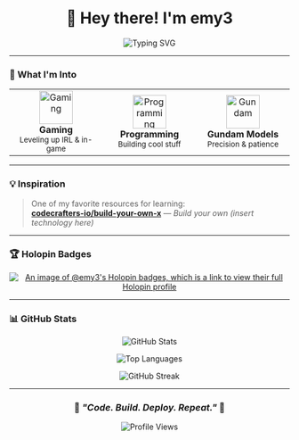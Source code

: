 <div align="center">
  
# 👋 Hey there! I'm emy3

<img src="https://readme-typing-svg.herokuapp.com?font=Fira+Code&size=22&pause=1000&color=2E9EF7&center=true&vCenter=true&width=435&lines=DevOps+Engineer;Code+%7C+Build+%7C+Deploy;Always+Learning+%F0%9F%9A%80" alt="Typing SVG" />

</div>

---

### 🎯 What I'm Into

<table align="center">
<tr>
<td align="center" width="33%">
<img src="https://raw.githubusercontent.com/Tarikul-Islam-Anik/Animated-Fluent-Emojis/master/Emojis/Activities/Video%20Game.png" alt="Gaming" width="60" height="60" />
<br><b>Gaming</b>
<br><sub>Leveling up IRL & in-game</sub>
</td>
<td align="center" width="33%">
<img src="https://raw.githubusercontent.com/Tarikul-Islam-Anik/Animated-Fluent-Emojis/master/Emojis/Objects/Laptop.png" alt="Programming" width="60" height="60" />
<br><b>Programming</b>
<br><sub>Building cool stuff</sub>
</td>
<td align="center" width="33%">
<img src="https://raw.githubusercontent.com/Tarikul-Islam-Anik/Animated-Fluent-Emojis/master/Emojis/Objects/Hammer%20and%20Wrench.png" alt="Gundam" width="60" height="60" />
<br><b>Gundam Models</b>
<br><sub>Precision & patience</sub>
</td>
</tr>
</table>

---

### 💡 Inspiration

> One of my favorite resources for learning:  
> **[codecrafters-io/build-your-own-x](https://github.com/codecrafters-io/build-your-own-x)** — *Build your own (insert technology here)*

---

### 🏆 Holopin Badges

<div align="center">

[![An image of @emy3's Holopin badges, which is a link to view their full Holopin profile](https://holopin.me/emy3)](https://holopin.io/@emy3)

</div>

---

### 📊 GitHub Stats

<div align="center">
  
![GitHub Stats](https://github-readme-stats.vercel.app/api?username=emy3&show_icons=true&theme=tokyonight&hide_border=true&count_private=true)

![Top Languages](https://github-readme-stats.vercel.app/api/top-langs/?username=emy3&layout=compact&theme=tokyonight&hide_border=true)

![GitHub Streak](https://github-readme-streak-stats.herokuapp.com/?user=emy3&theme=tokyonight&hide_border=true)

</div>

---

<div align="center">
  
### 🌟 *"Code. Build. Deploy. Repeat."* 🌟

![Profile Views](https://komarev.com/ghpvc/?username=emy3&color=blue&style=flat-square)

</div>
